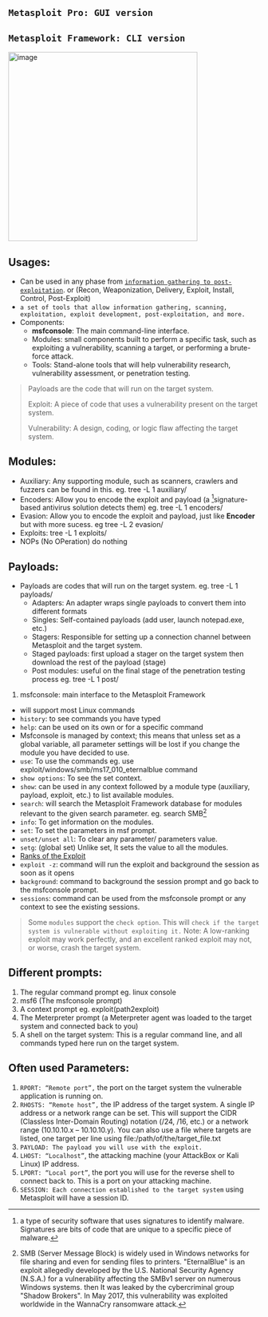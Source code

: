 ## `Metasploit Pro: GUI version`
## `Metasploit Framework: CLI version`
<img width="379" alt="image" src="https://user-images.githubusercontent.com/40174034/232437770-add82a48-eb62-44dc-ab54-6c45cb9566ac.png">

## Usages:
- Can be used in any phase from [`information gathering to post-exploitation`](https://www.sentinelone.com/cybersecurity-101/cyber-kill-chain/#:~:text=Although%20the%20original%20cyber%20kill,actions%20on%20objective%2C%20and%20monetization.). or (Recon, Weaponization, Delivery, Exploit, Install, Control, Post-Exploit)
- `a set of tools that allow information gathering, scanning, exploitation, exploit development, post-exploitation, and more.`
- Components:
  - **msfconsole**: The main command-line interface.
  - Modules: small components built to perform a specific task, such as exploiting a vulnerability, scanning a target, or performing a brute-force attack.
  - Tools: Stand-alone tools that will help vulnerability research, vulnerability assessment, or penetration testing.

> Payloads are the code that will run on the target system.
> 
> Exploit: A piece of code that uses a vulnerability present on the target system.
> 
> Vulnerability: A design, coding, or logic flaw affecting the target system.

## Modules:
- Auxiliary: Any supporting module, such as scanners, crawlers and fuzzers can be found in this. eg. tree -L 1 auxiliary/
- Encoders: Allow you to encode the exploit and payload (a [^1]signature-based antivirus solution detects them) eg. tree -L 1 encoders/
- Evasion: Allow you to encode the exploit and payload, just like **Encoder** but with more sucess. eg tree -L 2 evasion/
- Exploits: tree -L 1 exploits/
- NOPs (No OPeration) do nothing

## Payloads:
- Payloads are codes that will run on the target system. eg. tree -L 1 payloads/
  - Adapters: An adapter wraps single payloads to convert them into different formats
  - Singles: Self-contained payloads (add user, launch notepad.exe, etc.)
  - Stagers: Responsible for setting up a connection channel between Metasploit and the target system.
  - Staged payloads: first upload a stager on the target system then download the rest of the payload (stage)
  - Post modules: useful on the final stage of the penetration testing process eg. tree -L 1 post/

1. msfconsole: main interface to the Metasploit Framework
- will support most Linux commands
- `history`: to see commands you have typed
- `help`: can be used on its own or for a specific command
- Msfconsole is managed by context; this means that unless set as a global variable, all parameter settings will be lost if you change the module you have decided to use.
- `use`: To use the commands eg. use exploit/windows/smb/ms17_010_eternalblue command
- `show options`: To see the set context.
- `show`: can be used in any context followed by a module type (auxiliary, payload, exploit, etc.) to list available modules.
- `search`: will search the Metasploit Framework database for modules relevant to the given search parameter. eg. search SMB[^2]
- `info`: To get information on the modules.
- `set`: To set the parameters in msf prompt.
- `unset/unset all`: To clear any parameter/ parameters value.
- `setg`: (global set) Unlike set, It sets the value to all the modules.
- [Ranks of the Exploit](https://github.com/rapid7/metasploit-framework/wiki/Exploit-Ranking)
- `exploit -z`: command will run the exploit and background the session as soon as it opens
- `background`: command to background the session prompt and go back to the msfconsole prompt.
- `sessions`: command can be used from the msfconsole prompt or any context to see the existing sessions.


> Some `modules` support the `check option`. This will `check if the target system is vulnerable without exploiting it.`
> Note: A low-ranking exploit may work perfectly, and an excellent ranked exploit may not, or worse, crash the target system.
  
## Different prompts:
1. The regular command prompt eg. linux console
2. msf6 (The msfconsole prompt)
3. A context prompt eg. exploit(path2exploit)
4. The Meterpreter prompt (a Meterpreter agent was loaded to the target system and connected back to you)
5. A shell on the target system: This is a regular command line, and all commands typed here run on the target system.

## Often used Parameters:
1. `RPORT: “Remote port”,` the port on the target system the vulnerable application is running on.
2. `RHOSTS: “Remote host”,` the IP address of the target system. A single IP address or a network range can be set. This will support the CIDR (Classless Inter-Domain Routing) notation (/24, /16, etc.) or a network range (10.10.10.x – 10.10.10.y). You can also use a file where targets are listed, one target per line using file:/path/of/the/target_file.txt
3. `PAYLOAD: The payload you will use with the exploit.`
4. `LHOST: “Localhost”`, the attacking machine (your AttackBox or Kali Linux) IP address.
5. `LPORT: “Local port”`, the port you will use for the reverse shell to connect back to. This is a port on your attacking machine.
6. `SESSION: Each connection established to the target system` using Metasploit will have a session ID.



















[^1]: a type of security software that uses signatures to identify malware. Signatures are bits of code that are unique to a specific piece of malware.
[^2]: SMB (Server Message Block) is widely used in Windows networks for file sharing and even for sending files to printers. "EternalBlue" is an exploit allegedly developed by the U.S. National Security Agency (N.S.A.) for a vulnerability affecting the SMBv1 server on numerous Windows systems. then It was leaked by the cybercriminal group "Shadow Brokers". In May 2017, this vulnerability was exploited worldwide in the WannaCry ransomware attack.
